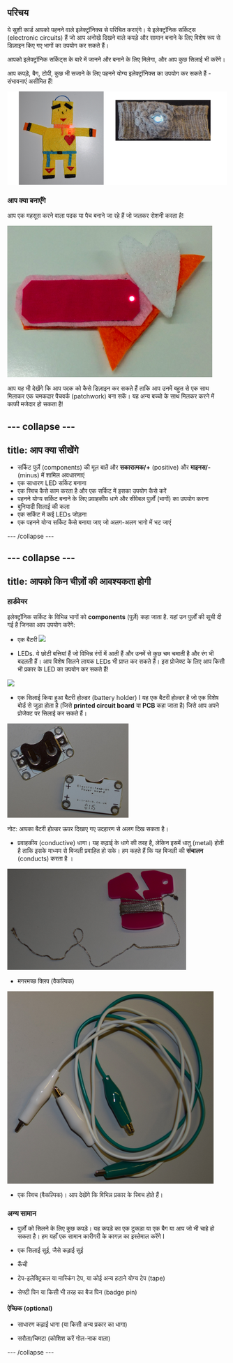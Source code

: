 ## परिचय

ये सुशी कार्ड आपको पहनने वाले इलेक्ट्रॉनिक्स से परिचित कराएंगे। ये इलेक्ट्रॉनिक सर्किट्स (electronic circuits) हैं जो आप अनोखे दिखने वाले कपड़े और सामान बनाने के लिए विशेष रूप से डिज़ाइन किए गए भागों का उपयोग कर सकते हैं।

आपको इलेक्ट्रॉनिक सर्किट्स के बारे में जानने और बनाने के लिए मिलेगा, और आप कुछ सिलाई भी करेंगे।

आप कपड़े, बैग, टोपी, कुछ भी सजाने के लिए पहनने योग्य इलेक्ट्रॉनिक्स का उपयोग कर सकते हैं - संभावनाएं असीमित हैं!

![](images/robot_headband_340_150_800.png)

### आप क्या बनाएँगे

आप एक महसूस करने वाला पदक या पैच बनाने जा रहे हैं जो जलकर रोशनी करता है!

![](images/badge_lit.png)

आप यह भी देखेंगे कि आप पदक को कैसे डिज़ाइन कर सकते हैं ताकि आप उनमें बहुत से एक साथ मिलाकर एक चमकदार पैचवर्क (patchwork) बना सकें। यह अन्य बच्चो के साथ मिलकर करने में काफी मजेदार हो सकता है!

--- collapse ---
---
title: आप क्या सीखेंगे
---

+ सर्किट पुर्ज़े (components) की मूल बातें और **सकारात्मक/+** (positive) और **माइनस/-** (minus) में शामिल अवधारणाएं
+ एक साधारण LED सर्किट बनाना
+ एक स्विच कैसे काम करता है और एक सर्किट में इसका उपयोग कैसे करें
+ पहनने योग्य सर्किट बनाने के लिए प्रवाहकीय धागे और सीवेबल पुर्ज़ों (भागों) का उपयोग करना
+ बुनियादी सिलाई की कला
+ एक सर्किट में कई LEDs जोड़ना
+ एक पहनने योग्य सर्किट कैसे बनाया जाए जो अलग-अलग भागो में भट जाएं

--- /collapse ---

--- collapse ---
---
title: आपको किन चीज़ों की आवश्यकता होगी
---

### हार्डवेयर

इलेक्ट्रॉनिक सर्किट के विभिन्न भागों को **components** (पुर्ज़े) कहा जाता है. यहां उन पुर्ज़ों की सूची दी गई है जिनका आप उपयोग करेंगे:

+ एक बैटरी ![](images/batteries.png)

+ LEDs. ये छोटी बत्तियां हैं जो विभिन्न रंगों में आती हैं और उनमें से कुछ चम चमाती है और रंग भी बदलती हैं। आप विशेष सिलने लायक LEDs भी प्राप्त कर सकते हैं। इस प्रोजेक्ट के लिए आप किसी भी प्रकार के LED का उपयोग कर सकते हैं!

![](images/LEDs_mix.png)

+ एक सिलाई किया हुआ बैटरी होल्डर (battery holder) I यह एक बैटरी होल्डर है जो एक विशेष बोर्ड से जुड़ा होता है (जिसे **printed circuit board** या **PCB** कहा जाता है) जिसे आप अपने प्रोजेक्ट पर सिलाई कर सकते हैं।

![](images/battery_holders.png)

नोट: आपका बैटरी होल्डर ऊपर दिखाए गए उदहारण से अलग दिख सकता है।

+ प्रवाहकीय (conductive) धागा। यह कढ़ाई के धागे की तरह है, लेकिन इसमें धातु (metal) होती है ताकि इसके माध्यम से बिजली प्रवाहित हो सके। हम कहते हैं कि यह बिजली की **संचालन** (conducts) करता है ।

![](images/thread.png)

+ मगरमच्छ क्लिप (वैकल्पिक)

![](images/crocs.png)

+ एक स्विच (वैकल्पिक)। आप देखेंगे कि विभिन्न प्रकार के स्विच होते हैं।

### अन्य सामान

+ पुर्ज़ों को सिलने के लिए कुछ कपड़े। यह कपड़े का एक टुकड़ा या एक बैग या आप जो भी चाहे हो सकता है। हम यहाँ एक सामान कारीगरी के कागज़ का इस्तेमाल करेंगे I

+ एक सिलाई सुई, जैसे कढ़ाई सुई

+ कैंची

+ टेप-इलेक्ट्रिकल या मास्किंग टेप, या कोई अन्य हटाने योग्य टेप (tape)

+ सेफ्टी पिन या किसी भी तरह का बैज पिन (badge pin)

#### ऐच्छिक (optional)

+ साधारण कढ़ाई धागा (या किसी अन्य प्रकार का धागा)

+ सरौता/चिमटा (कोशिश करें गोल-नाक वाला)

--- /collapse ---